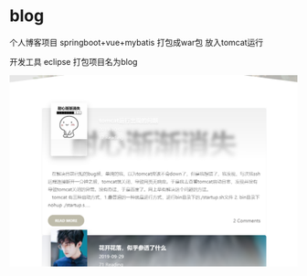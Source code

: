 # blog
个人博客项目 springboot+vue+mybatis 打包成war包 放入tomcat运行

开发工具 eclipse
打包项目名为blog

![image](https://github.com/CreateQi/blog/blob/master/images/1.png)
